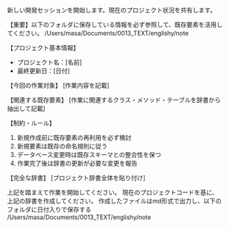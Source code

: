 新しい開発セッションを開始します。現在のプロジェクト状況を共有します。

【重要】以下のフォルダに保存している情報を必ず参照して、既存要素を活用してください。
/Users/masa/Documents/0013_TEXT/englishy/note

【プロジェクト基本情報】
- プロジェクト名：[名前]
- 最終更新日：[日付]

【今回の作業対象】
[作業内容を記載]

【関連する既存要素】
[作業に関連するクラス・メソッド・テーブルを辞書から抽出して記載]

【制約・ルール】
1. 新規作成前に既存要素の再利用を必ず検討
2. 新規要素は既存の命名規則に従う
3. データベース変更時は既存スキーマとの整合性を保つ
4. 作業完了後は辞書の更新が必要な変更を報告

【完全な辞書】
[プロジェクト辞書全体を貼り付け]

上記を踏まえて作業を開始してください。
現在のプロジェクトコードを基に、上記の辞書を作成してください。
作成したファイルはmd形式で出力し、以下のフォルダに日付入りで保存する
/Users/masa/Documents/0013_TEXT/englishy/note